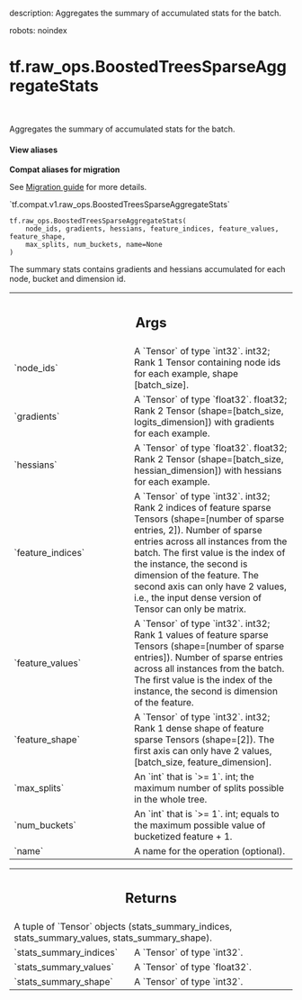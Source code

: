 description: Aggregates the summary of accumulated stats for the batch.

robots: noindex

# tf.raw_ops.BoostedTreesSparseAggregateStats

<!-- Insert buttons and diff -->

<table class="tfo-notebook-buttons tfo-api nocontent" align="left">

</table>



Aggregates the summary of accumulated stats for the batch.

<section class="expandable">
  <h4 class="showalways">View aliases</h4>
  <p>
<b>Compat aliases for migration</b>
<p>See
<a href="https://www.tensorflow.org/guide/migrate">Migration guide</a> for
more details.</p>
<p>`tf.compat.v1.raw_ops.BoostedTreesSparseAggregateStats`</p>
</p>
</section>

<pre class="devsite-click-to-copy prettyprint lang-py tfo-signature-link">
<code>tf.raw_ops.BoostedTreesSparseAggregateStats(
    node_ids, gradients, hessians, feature_indices, feature_values, feature_shape,
    max_splits, num_buckets, name=None
)
</code></pre>



<!-- Placeholder for "Used in" -->

The summary stats contains gradients and hessians accumulated for each node, bucket and dimension id.

<!-- Tabular view -->
 <table class="responsive fixed orange">
<colgroup><col width="214px"><col></colgroup>
<tr><th colspan="2"><h2 class="add-link">Args</h2></th></tr>

<tr>
<td>
`node_ids`
</td>
<td>
A `Tensor` of type `int32`.
int32; Rank 1 Tensor containing node ids for each example, shape [batch_size].
</td>
</tr><tr>
<td>
`gradients`
</td>
<td>
A `Tensor` of type `float32`.
float32; Rank 2 Tensor (shape=[batch_size, logits_dimension]) with gradients for each example.
</td>
</tr><tr>
<td>
`hessians`
</td>
<td>
A `Tensor` of type `float32`.
float32; Rank 2 Tensor (shape=[batch_size, hessian_dimension]) with hessians for each example.
</td>
</tr><tr>
<td>
`feature_indices`
</td>
<td>
A `Tensor` of type `int32`.
int32; Rank 2 indices of feature sparse Tensors (shape=[number of sparse entries, 2]).
Number of sparse entries across all instances from the batch. The first value is
the index of the instance, the second is dimension of the feature. The second axis
can only have 2 values, i.e., the input dense version of Tensor can only be matrix.
</td>
</tr><tr>
<td>
`feature_values`
</td>
<td>
A `Tensor` of type `int32`.
int32; Rank 1 values of feature sparse Tensors (shape=[number of sparse entries]).
Number of sparse entries across all instances from the batch. The first value is
the index of the instance, the second is dimension of the feature.
</td>
</tr><tr>
<td>
`feature_shape`
</td>
<td>
A `Tensor` of type `int32`.
int32; Rank 1 dense shape of feature sparse Tensors (shape=[2]).
The first axis can only have 2 values, [batch_size, feature_dimension].
</td>
</tr><tr>
<td>
`max_splits`
</td>
<td>
An `int` that is `>= 1`.
int; the maximum number of splits possible in the whole tree.
</td>
</tr><tr>
<td>
`num_buckets`
</td>
<td>
An `int` that is `>= 1`.
int; equals to the maximum possible value of bucketized feature + 1.
</td>
</tr><tr>
<td>
`name`
</td>
<td>
A name for the operation (optional).
</td>
</tr>
</table>



<!-- Tabular view -->
 <table class="responsive fixed orange">
<colgroup><col width="214px"><col></colgroup>
<tr><th colspan="2"><h2 class="add-link">Returns</h2></th></tr>
<tr class="alt">
<td colspan="2">
A tuple of `Tensor` objects (stats_summary_indices, stats_summary_values, stats_summary_shape).
</td>
</tr>
<tr>
<td>
`stats_summary_indices`
</td>
<td>
A `Tensor` of type `int32`.
</td>
</tr><tr>
<td>
`stats_summary_values`
</td>
<td>
A `Tensor` of type `float32`.
</td>
</tr><tr>
<td>
`stats_summary_shape`
</td>
<td>
A `Tensor` of type `int32`.
</td>
</tr>
</table>

